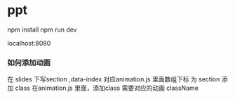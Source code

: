 # ppt

npm install
npm run dev

localhost:8080


### 如何添加动画
在 slides 下写section ,data-index 对应animation.js 里面数组下标
为 section  添加 class
在animation.js 里面，添加class 需要对应的动画 className

